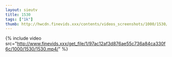 ```yaml
--- 
layout: sieutv
title: 1530
tags: ["1k"]
thumb: http://hwcdn.finevids.xxx/contents/videos_screenshots/1000/1530/preview.mp4.jpg
---
```

{% include video src="http://www.finevids.xxx/get_file/1/97ac12af3d876ae55c736a84ca330f6c/1000/1530/1530.mp4/" %} 

